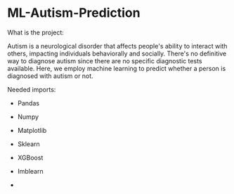 # ML-Autism-Prediction

What is the project:

Autism is a neurological disorder that affects people's ability to interact with others, impacting individuals behaviorally and socially.
There's no definitive way to diagnose autism since there are no specific diagnostic tests available. Here, we employ machine
learning to predict whether a person is diagnosed with autism or not.


Needed imports:
- Pandas
- Numpy
- Matplotlib
- Sklearn
- XGBoost
- Imblearn

- 
